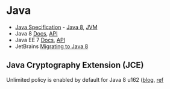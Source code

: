 # Java

* [Java Specification](https://docs.oracle.com/javase/specs/) - [Java 8](https://docs.oracle.com/javase/specs/jls/se8/html/index.html), [JVM](https://docs.oracle.com/javase/specs/jvms/se8/html/index.html)
* Java 8 [Docs](http://docs.oracle.com/javase/8/docs/), [API](http://docs.oracle.com/javase/8/docs/api/index.html)
* Java EE 7 [Docs](http://docs.oracle.com/javaee/7/), [API](http://docs.oracle.com/javaee/7/api/index.html)
* JetBrains [Migrating to Java 8](https://www.jetbrains.com/idea/help/tutorial-migrating-to-java-8.html)

## Java Cryptography Extension (JCE)

Unlimited policy is enabled by default for Java 8 u162 ([blog](https://golb.hplar.ch/2017/10/JCE-policy-changes-in-Java-SE-8u151-and-8u152.html), [ref](https://bugs.openjdk.java.net/browse/JDK-8170157) 